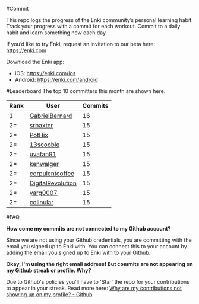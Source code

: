 #Commit

This repo logs the progress of the Enki community’s personal learning habit. Track your progress with a commit for each workout. Commit to a daily habit and learn something new each day.

If you’d like to try Enki, request an invitation to our beta here: https://enki.com

Download the Enki app: 
 - iOS: https://enki.com/ios
 - Android: https://enki.com/android

#Leaderboard
The top 10 committers this month are shown here.

| Rank | User | Commits |
|------|------|---------|
|1|[GabrielBernard](https://github.com/GabrielBernard)|16|
|2=|[srbaxter](https://github.com/srbaxter)|15|
|2=|[PotHix](https://github.com/PotHix)|15|
|2=|[13scoobie](https://github.com/13scoobie)|15|
|2=|[uvafan91](https://github.com/uvafan91)|15|
|2=|[kenwalger](https://github.com/kenwalger)|15|
|2=|[corpulentcoffee](https://github.com/corpulentcoffee)|15|
|2=|[DigitalRevolution](https://github.com/DigitalRevolution)|15|
|2=|[yarg0007](https://github.com/yarg0007)|15|
|2=|[colinular](https://github.com/colinular)|15|

#FAQ

**How come my commits are not connected to my Github account?**

Since we are not using your Github credentials, you are committing with the email you signed up to Enki with. You can connect this to your account by adding the email you signed up to Enki with to your Github.

**Okay, I'm using the right email address! But commits are not appearing on my Github streak or profile. Why?**

Due to Github's policies you'll have to 'Star' the repo for your contributions to appear in your streak. Read more here: [Why are my contributions not showing up on my profile? - Github](https://help.github.com/articles/why-are-my-contributions-not-showing-up-on-my-profile/)
